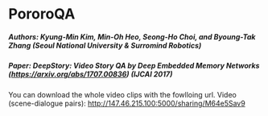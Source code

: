 # PororoQA

##### Authors: Kyung-Min Kim, Min-Oh Heo, Seong-Ho Choi, and Byoung-Tak Zhang (Seoul National University & Surromind Robotics)
##### Paper: DeepStory: Video Story QA by Deep Embedded Memory Networks (https://arxiv.org/abs/1707.00836) (IJCAI 2017)

You can download the whole video clips with the fowlloing url.
Video (scene-dialogue pairs): http://147.46.215.100:5000/sharing/M64e5Sav9
